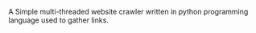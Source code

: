 A Simple multi-threaded website crawler written in python programming language used to gather links.
